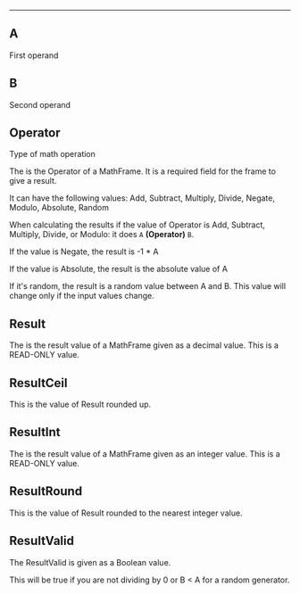 ___

## A

First operand

## B

Second operand

## Operator

Type of math operation

The is the Operator of a MathFrame. It is a required field for the frame to give a result.

It can have the following values: Add, Subtract, Multiply, Divide, Negate, Modulo, Absolute, Random

When calculating the results if the value of Operator is Add, Subtract, Multiply, Divide, or Modulo: it does `A` __(Operator)__ `B`.

If the value is Negate, the result is -1 * A

If the value is Absolute, the result is the absolute value of A

If it's random, the result is a random value between A and B. This value will change only if the input values change.

## Result

The is the result value of a MathFrame given as a decimal value. This is a READ-ONLY value.

## ResultCeil

This is the value of Result rounded up.

## ResultInt

The is the result value of a MathFrame given as an integer value. This is a READ-ONLY value.

## ResultRound

This is the value of Result rounded to the nearest integer value.

## ResultValid

The ResultValid is given as a Boolean value.

This will be true if you are not dividing by 0 or B < A for a random generator.
